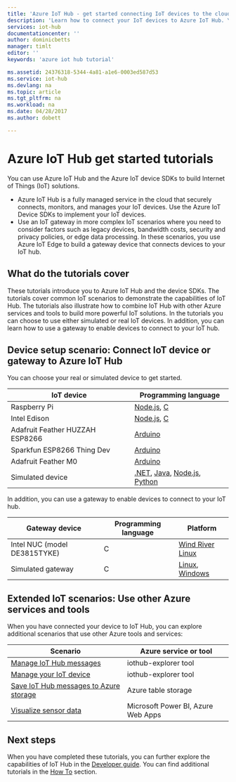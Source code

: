 ```yaml
---
title: 'Azure IoT Hub - get started connecting IoT devices to the cloud | Azure'
description: 'Learn how to connect your IoT devices to Azure IoT Hub. Your devices can send telemtry to IoT Hub and Iot Hub can monitor and manage your devices.'
services: iot-hub
documentationcenter: ''
author: dominicbetts
manager: timlt
editor: ''
keywords: 'azure iot hub tutorial'

ms.assetid: 24376318-5344-4a81-a1e6-0003ed587d53
ms.service: iot-hub
ms.devlang: na
ms.topic: article
ms.tgt_pltfrm: na
ms.workload: na
ms.date: 04/28/2017
ms.author: dobett

---
```

# Azure IoT Hub get started tutorials

You can use Azure IoT Hub and the Azure IoT device SDKs to build Internet of Things (IoT) solutions.

* Azure IoT Hub is a fully managed service in the cloud that securely connects, monitors, and manages your IoT devices. Use the Azure IoT Device SDKs to implement your IoT devices.
* Use an IoT gateway in more complex IoT scenarios where you need to consider factors such as legacy devices, bandwidth costs, security and privacy policies, or edge data processing. In these scenarios, you use Azure IoT Edge to build a gateway device that connects devices to your IoT hub.

## What do the tutorials cover

These tutorials introduce you to Azure IoT Hub and the device SDKs. The tutorials cover common IoT scenarios to demonstrate the capabilities of IoT Hub. The tutorials also illustrate how to combine IoT Hub with other Azure services and tools to build more powerful IoT solutions. In the tutorials you can choose to use either simulated or real IoT devices. In addition, you can learn how to use a gateway to enable devices to connect to your IoT hub.

## Device setup scenario: Connect IoT device or gateway to Azure IoT Hub

You can choose your real or simulated device to get started.

| IoT device                       | Programming language |
|---------------------------------|----------------------|
| Raspberry Pi                    | [Node.js][Pi_Nd], [C][Pi_C]           |
| Intel Edison                    | [Node.js][Ed_Nd], [C][Ed_C]           |
| Adafruit Feather HUZZAH ESP8266 | [Arduino][Hu_Ard]              |
| Sparkfun ESP8266 Thing Dev      | [Arduino][Th_Ard]              |
| Adafruit Feather M0             | [Arduino][M0_Ard]              |
| Simulated device                | [.NET][Sim_NET], [Java][Sim_Jav], [Node.js][Sim_Nd], [Python][Sim_Pyth]              |

In addition, you can use a gateway to enable devices to connect to your IoT hub.

| Gateway device               | Programming language | Platform         |
|------------------------------|----------------------|------------------|
| Intel NUC (model DE3815TYKE) | C                    | [Wind River Linux][NUC_Lnx] |
| Simulated gateway            | C                    | [Linux][Sim_Lnx], [Windows][Sim_Win] |

## Extended IoT scenarios: Use other Azure services and tools

When you have connected your device to IoT Hub, you can explore additional scenarios that use other Azure tools and services:

| Scenario                                    | Azure service or tool              |
|---------------------------------------------|------------------------------------|
| [Manage IoT Hub messages][Mg_IoT_Hub_Msg]                    | iothub-explorer tool               |
| [Manage your IoT device][Mg_IoT_Dv]               | iothub-explorer tool               |
| [Save IoT Hub messages to Azure storage][Sv_IoT_Msg_Stor]                      | Azure table storage               |
| [Visualize sensor data][Vis_Data]             | Microsoft Power BI, Azure Web Apps |

## Next steps

When you have completed these tutorials, you can further explore the capabilities of IoT Hub in the [Developer guide][lnk-dev-guide]. You can find additional tutorials in the [How To][lnk-how-to] section.


[Pi_Nd]: ./iot-hub-raspberry-pi-kit-node-get-started.md
[Pi_C]: ./iot-hub-raspberry-pi-kit-c-get-started.md
[Ed_Nd]: ./iot-hub-intel-edison-kit-node-get-started.md
[Ed_C]: ./iot-hub-intel-edison-kit-c-get-started.md
[Hu_Ard]: ./iot-hub-arduino-huzzah-esp8266-get-started.md
[Th_Ard]: ./iot-hub-sparkfun-esp8266-thing-dev-get-started.md
[M0_Ard]: ./iot-hub-adafruit-feather-m0-wifi-kit-arduino-get-started.md
[Sim_NET]: ./iot-hub-csharp-csharp-getstarted.md
[Sim_Jav]: ./iot-hub-java-java-getstarted.md
[Sim_Nd]: ./iot-hub-node-node-getstarted.md
[Sim_Pyth]: ./iot-hub-python-getstarted.md
[NUC_Lnx]: ./iot-hub-gateway-kit-c-lesson1-set-up-nuc.md
[Sim_Lnx]: ./iot-hub-linux-gateway-sdk-get-started.md
[Sim_Win]: ./iot-hub-windows-gateway-sdk-get-started.md
[Mg_IoT_Hub_Msg]: ./iot-hub-explorer-cloud-device-messaging.md
[Mg_IoT_Dv]: ./iot-hub-device-management-iothub-explorer.md
[Sv_IoT_Msg_Stor]: ./iot-hub-store-data-in-azure-table-storage.md
[Vis_Data]: ./iot-hub-live-data-visualization-in-power-bi.md
[lnk-dev-guide]: ./iot-hub-devguide.md
[lnk-how-to]: ./iot-hub-how-to.md